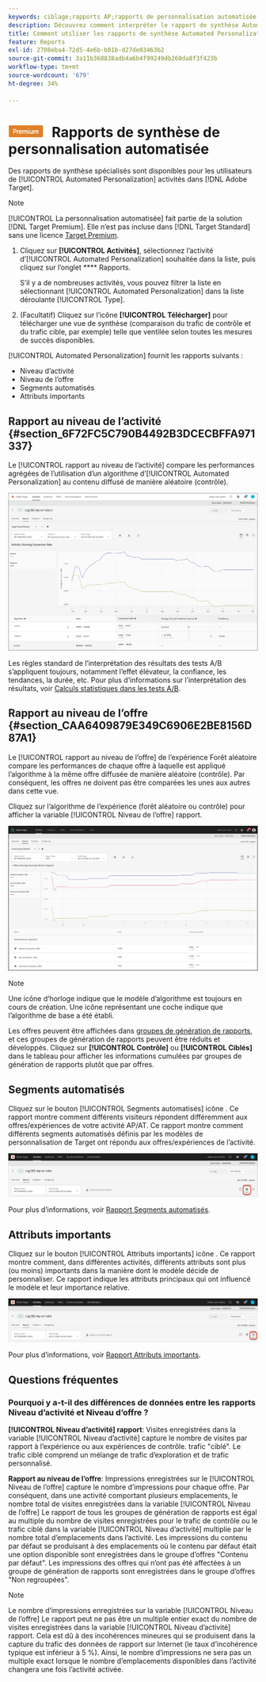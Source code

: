```yaml
---
keywords: ciblage;rapports AP;rapports de personnalisation automatisée;rapport au niveau de l’activité;rapport au niveau de l’offre;rapport des détails de l’offre;faq
description: Découvrez comment interpréter le rapport de synthèse Automated Personalization dans Adobe Target. Vous pouvez passer aux rapports Segments automatisés et Attributs importants à partir de ce rapport.
title: Comment utiliser les rapports de synthèse Automated Personalization ?
feature: Reports
exl-id: 2708eba4-72d5-4e6b-b01b-d27de03463b2
source-git-commit: 3a11b368838adb4a6b4f99249db260da8f3f423b
workflow-type: tm+mt
source-wordcount: '679'
ht-degree: 34%

---
```


# ![PREMIUM](/help/main/assets/premium.png) Rapports de synthèse de personnalisation automatisée

Des rapports de synthèse spécialisés sont disponibles pour les utilisateurs de [!UICONTROL Automated Personalization] activités dans [!DNL Adobe Target].

>[!NOTE]
>
>[!UICONTROL La personnalisation automatisée] fait partie de la solution [!DNL Target Premium]. Elle n’est pas incluse dans [!DNL Target Standard] sans une licence [Target Premium](/help/main/c-intro/intro.md#premium).

1. Cliquez sur **[!UICONTROL Activités]**, sélectionnez l’activité d’[!UICONTROL Automated Personalization] souhaitée dans la liste, puis cliquez sur l’onglet **** Rapports.

   S’il y a de nombreuses activités, vous pouvez filtrer la liste en sélectionnant [!UICONTROL Automated Personalization] dans la liste déroulante [!UICONTROL Type].

1. (Facultatif) Cliquez sur l’icône **[!UICONTROL Télécharger]** pour télécharger une vue de synthèse (comparaison du trafic de contrôle et du trafic cible, par exemple) telle que ventilée selon toutes les mesures de succès disponibles.

[!UICONTROL Automated Personalization] fournit les rapports suivants :

* Niveau d’activité
* Niveau de l’offre
* Segments automatisés
* Attributs importants

## Rapport au niveau de l’activité {#section_6F72FC5C790B4492B3DCECBFFA971337}

Le [!UICONTROL rapport au niveau de l’activité] compare les performances agrégées de l’utilisation d’un algorithme d’[!UICONTROL Automated Personalization] au contenu diffusé de manière aléatoire (contrôle).

![Rapport au niveau de l’activité](/help/main/c-reports/assets/box_plot_ap.png)

Les règles standard de l’interprétation des résultats des tests A/B s’appliquent toujours, notamment l’effet élévateur, la confiance, les tendances, la durée, etc. Pour plus d’informations sur l’interprétation des résultats, voir [Calculs statistiques dans les tests A/B](/help/main/c-reports/statistical-methodology/statistical-calculations.md).

## Rapport au niveau de l’offre {#section_CAA6409879E349C6906E2BE8156D87A1}

Le [!UICONTROL rapport au niveau de l’offre] de l’expérience Forêt aléatoire compare les performances de chaque offre à laquelle est appliqué l’algorithme à la même offre diffusée de manière aléatoire (contrôle). Par conséquent, les offres ne doivent pas être comparées les unes aux autres dans cette vue.

Cliquez sur l’algorithme de l’expérience (forêt aléatoire ou contrôle) pour afficher la variable [!UICONTROL Niveau de l’offre] rapport.

![Rapport au niveau de l’offre dans Adobe Target](/help/main/c-reports/assets/ap_OfferLevelRpt.png)

>[!NOTE]
>
>Une icône d’horloge indique que le modèle d’algorithme est toujours en cours de création. Une icône représentant une coche indique que l’algorithme de base a été établi.

Les offres peuvent être affichées dans [groupes de génération de rapports](/help/main/c-activities/t-automated-personalization/offer-reporting-groups-in-automated-personalization.md), et ces groupes de génération de rapports peuvent être réduits et développés. Cliquez sur **[!UICONTROL Contrôle]** ou **[!UICONTROL Ciblés]** dans le tableau pour afficher les informations cumulées par groupes de génération de rapports plutôt que par offres.

## Segments automatisés

Cliquez sur le bouton [!UICONTROL Segments automatisés] icône . Ce rapport montre comment différents visiteurs répondent différemment aux offres/expériences de votre activité AP/AT. Ce rapport montre comment différents segments automatisés définis par les modèles de personnalisation de Target ont répondu aux offres/expériences de l’activité.

![Icône Segments automatisés](/help/main/c-reports/assets/icon-automated-sements-ap.png)

Pour plus d’informations, voir [Rapport Segments automatisés](/help/main/c-reports/c-personalization-insights-reports/automated-segments-report.md).

## Attributs importants

Cliquez sur le bouton [!UICONTROL Attributs importants] icône . Ce rapport montre comment, dans différentes activités, différents attributs sont plus (ou moins) importants dans la manière dont le modèle décide de personnaliser. Ce rapport indique les attributs principaux qui ont influencé le modèle et leur importance relative.

![Icône Attributs importants](/help/main/c-reports/assets/icon-important-attributes-ap.png)

Pour plus d’informations, voir [Rapport Attributs importants](/help/main/c-reports/c-personalization-insights-reports/important-attributes-report.md).

## Questions fréquentes 

### Pourquoi y a-t-il des différences de données entre les rapports Niveau d’activité et Niveau d’offre ?

**[!UICONTROL Niveau d’activité] rapport**: Visites enregistrées dans la variable [!UICONTROL Niveau d’activité] capture le nombre de visites par rapport à l’expérience ou aux expériences de contrôle. trafic &quot;ciblé&quot;. Le trafic ciblé comprend un mélange de trafic d’exploration et de trafic personnalisé.

**Rapport au niveau de l’offre**: Impressions enregistrées sur le [!UICONTROL Niveau de l’offre] capture le nombre d’impressions pour chaque offre. Par conséquent, dans une activité comportant plusieurs emplacements, le nombre total de visites enregistrées dans la variable [!UICONTROL Niveau de l’offre] Le rapport de tous les groupes de génération de rapports est égal au multiple du nombre de visites enregistrées pour le trafic de contrôle ou le trafic ciblé dans la variable [!UICONTROL Niveau d’activité] multiplie par le nombre total d’emplacements dans l’activité. Les impressions du contenu par défaut se produisant à des emplacements où le contenu par défaut était une option disponible sont enregistrées dans le groupe d’offres &quot;Contenu par défaut&quot;. Les impressions des offres qui n’ont pas été affectées à un groupe de génération de rapports sont enregistrées dans le groupe d’offres &quot;Non regroupées&quot;.

>[!NOTE]
>
>Le nombre d’impressions enregistrées sur la variable [!UICONTROL Niveau de l’offre] Le rapport peut ne pas être un multiple entier exact du nombre de visites enregistrées dans la variable [!UICONTROL Niveau d’activité] rapport. Cela est dû à des incohérences mineures qui se produisent dans la capture du trafic des données de rapport sur Internet (le taux d’incohérence typique est inférieur à 5 %). Ainsi, le nombre d’impressions ne sera pas un multiple exact lorsque le nombre d’emplacements disponibles dans l’activité changera une fois l’activité activée.
